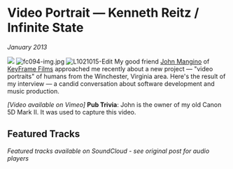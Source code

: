 # Video Portrait — Kenneth Reitz / Infinite State
*January 2013*





 ![](https://images.squarespace-cdn.com/content/v1/665498111876725f7613f1e6/1719666474241-8FRKHUUPI8SJ6888RNYI/2dc72-img.jpg)      ![fc094-img.jpg](http://images.squarespace-cdn.com/content/v1/665498111876725f7613f1e6/1719666453307-2PV2T6J5Y490ICPRG8E7/a1e40-fc094-img.jpg)    ![L1021015-Edit](http://images.squarespace-cdn.com/content/v1/665498111876725f7613f1e6/1719666462498-JCFHXAHQ1V7QWAUS3YYX/0689f-75f07-l1021015-edit1.jpg)   My good friend [John Mangino](http://about.me/johnmangino) of [KeyFrame Films](http://keyframefilms.com) approached me recently about a new project — "video portraits" of humans from the Winchester, Virginia area. Here's the result of my interview — a candid conversation about software development and music production.

 *[Video available on Vimeo]* **Pub Trivia**: John is the owner of my old Canon 5D Mark II. It was used to capture this video.

 ## Featured Tracks

 *Featured tracks available on SoundCloud - see original post for audio players*
